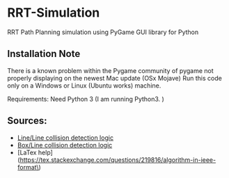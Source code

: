 # RRT-Simulation
RRT Path Planning simulation using PyGame GUI library for Python

## Installation Note
There is a known problem within the Pygame community of pygame not properly displaying on the newest Mac update (OSx Mojave)
Run this code only on a Windows or Linux (Ubuntu works) machine. 

Requirements:
Need Python 3 (I am running Python3. )
## Sources:
* [Line/Line collision detection logic](http://www.jeffreythompson.org/collision-detection/line-line.php)
* [Box/Line collision detection logic](http://www.jeffreythompson.org/collision-detection/line-rect.php)
* [LaTex help](https://tex.stackexchange.com/questions/219816/algorithm-in-ieee-format\)
